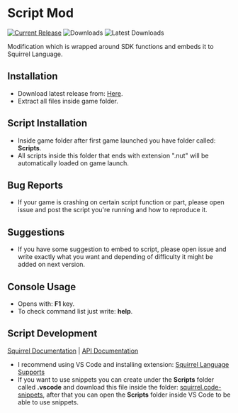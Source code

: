 # Script Mod
[![Current Release](https://img.shields.io/github/v/release/SDModding/Script-Mod?label=Current%20Release&color=red)](https://github.com/SDModding/Script-Mod/releases/latest)
![Downloads](https://img.shields.io/github/downloads/SDModding/Script-Mod/total?label=Total%20Downloads&color=red)
![Latest Downloads](https://img.shields.io/github/downloads/SDModding/Script-Mod/latest/total?color=red&label=Latest%20Downloads)

Modification which is wrapped around SDK functions and embeds it to Squirrel Language.

## Installation
- Download latest release from: [Here](https://github.com/SDmodding/Script-Mod/releases).
- Extract all files inside game folder.

## Script Installation
- Inside game folder after first game launched you have folder called: __Scripts__.
- All scripts inside this folder that ends with extension ".nut" will be automatically loaded on game launch.

## Bug Reports
- If your game is crashing on certain script function or part, please open issue and post the script you're running and how to reproduce it.

## Suggestions
- If you have some suggestion to embed to script, please open issue and write exactly what you want and depending of difficulty it might be added on next version.

## Console Usage
- Opens with: __F1__ key.
- To check command list just write: __help__.

## Script Development
[Squirrel Documentation](http://www.squirrel-lang.org/squirreldoc/reference/index.html) | [API Documentation](https://sneakyevil.gitbook.io/sleeping-dogs-de-script-api/)
- I recommend using VS Code and installing extension: [Squirrel Language Supports](https://marketplace.visualstudio.com/items?itemName=marcinbar.vscode-squirrel)
- If you want to use snippets you can create under the __Scripts__ folder called __.vscode__ and download this file inside the folder: [squirrel.code-snippets](squirrel.code-snippets), after that you can open the __Scripts__ folder inside VS Code to be able to use snippets.
